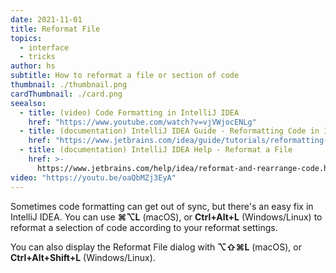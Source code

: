 ```yaml
---
date: 2021-11-01
title: Reformat File
topics:
  - interface
  - tricks
author: hs
subtitle: How to reformat a file or section of code
thumbnail: ./thumbnail.png
cardThumbnail: ./card.png
seealso:
  - title: (video) Code Formatting in IntelliJ IDEA
    href: "https://www.youtube.com/watch?v=vjVWjocENLg"
  - title: (documentation) IntelliJ IDEA Guide - Reformatting Code in IntelliJ IDEA
    href: "https://www.jetbrains.com/idea/guide/tutorials/reformatting-code/"
  - title: (documentation) IntelliJ IDEA Help - Reformat a File
    href: >-
      https://www.jetbrains.com/help/idea/reformat-and-rearrange-code.html#reformat_file
video: "https://youtu.be/oaQbMZj3EyA"
---
```


Sometimes code formatting can get out of sync, but there's an easy fix in IntelliJ IDEA. You can use **⌘⌥L** (macOS), or **Ctrl+Alt+L** (Windows/Linux) to reformat a selection of code according to your reformat settings.

You can also display the Reformat File dialog with **⌥⇧⌘L** (macOS), or **Ctrl+Alt+Shift+L** (Windows/Linux).
